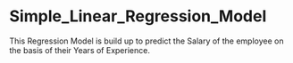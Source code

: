 # Simple_Linear_Regression_Model 
This Regression Model is build up to predict the Salary of the employee on the basis of their Years of Experience.
